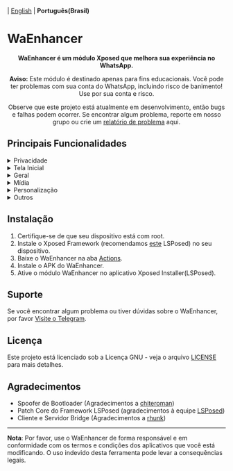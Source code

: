 | [English](README.md) | **Português(Brasil)**

# WaEnhancer

<div align="center">
  <p><strong>WaEnhancer é um módulo Xposed que melhora sua experiência no WhatsApp.</strong></p>
  <p><strong>Aviso:</strong> Este módulo é destinado apenas para fins educacionais. Você pode ter problemas com sua conta do WhatsApp, incluindo risco de banimento! Use por sua conta e risco.</p>
  <p>Observe que este projeto está atualmente em desenvolvimento, então bugs e falhas podem ocorrer. Se encontrar algum problema, reporte em nosso grupo ou crie um <a href="https://github.com/Dev4Mod/WaEnhancer/issues">relatório de problema</a> aqui.</p>
</div>

## Principais Funcionalidades
<details closed>
  <summary>Privacidade</summary>

- `Ocultar Tag de Encaminhado`
- `Remover Limite de Encaminhamento`
- `Desativar Limite de Chats Fixados`
- `Congelar Última Visualização`
- `Ocultar Visualização de Status`
- `Ocultar Tiques Azuis`
- `Ocultar Visualização Única e Áudio Visto`
- `Ocultar Entregue`
- `Ocultar Digitando`
- `Ocultar Gravando Áudio`
- `Desativar Visualização Única`
- `Enviar Tiques Azuis ao Responder`
- `Excluir para todos em todas as mensagens`
- `Mostrar Histórico de Mensagens Editadas`
- `Remover Botão Ver Mais`
- `Anti Revogação de Status`
- `Anti Revogação de Mensagem`
- `Anti Mensagens Desaparecendo`
- `Privacidade Personalizada por Contato`
- `Modo Fantasma`
- `Sempre Online`
- `Privacidade e Bloqueio de Chamadas`
- `Informações de Chamadas`
- `Lista Branca/Lista Negra de Contatos para Chamadas`
</details>

<details closed>
  <summary>Tela Inicial</summary>

- `Mostrar Nome`
- `Mostrar Biografia`
- `Mostrar Botão Não Perturbe`
- `Separar Grupos`
- `Ocultar Chats Arquivados`
- `Mostrar Ponto Online na Lista de Conversas`
- `Remover Recomendações de Canais`
- `Ocultar Abas na Tela Inicial`
- `Ativar IGStatus na Tela Inicial`
- `Filtrar Chats`
- `Papel de Parede na Tela Inicial`
- `Mostrar Ícone de Transmissão de Chat`
- `Animações de Lista`
- `Desativar Canais`
</details>  

<details closed>
  <summary>Geral</summary>

- `Hora no Formato de 12 Horas`
- `Segundos na marcação de Tempo`
- `Contorno dos Botões`
- `Ícones do Menu`
- `Ícones Contornados`
- `Novo Estilo de Configurações`
- `Seleção de Modo de Tema`
- `Modo Leve`
- `Forçar Inglês`
- `Spoofer de Bootloader`
- `Automação com Tasker`
- `Mostrar Toast ao Contato Ficar Online`
- `Toast ao Excluir Mensagem`
- `Toast ao Visualizar Mensagem`
- `Integração com Google Tradutor`
- `Clique Duplo para Reagir`
- `Emoji de Reação Personalizado`
- `Desativar Status Automático`
- `Ativar Copiar Status`
- `Toast ao Visualizar Status`
</details>

<details closed>
  <summary>Mídia</summary>

- `Baixar Status`
- `Baixar Visualização Única`
- `Vídeos em Qualidade HD`
- `Imagens em Qualidade HD`
- `Enviar vídeos em 60FPS`
- `Enviar vídeos na resolução original`
- `Aumentar Limite de Tamanho de Vídeo`
- `Desativar Sensor de Áudio (Proximidade)`
- `Transcrição de Áudio`
- `Controle de Velocidade de Notas de Voz`
- `Enviar Áudio como Nota de Voz/Áudio`
- `Ativar Pré-visualização de Mídia`
- `Local de Download Personalizado`

</details>

<details closed>
  <summary>Personalização</summary>

- `Personalização de Cores`
   - `Cor Primária`
   - `Cor Secundária`
   - `Cor de Fundo`
- `Personalização de Cores das Bolhas`
   - `Cor da Bolha Esquerda`
   - `Cor da Bolha Direita`
- `Configurações de Papel de Parede e Transparência`
- `Ocultar Abas`
- `Filtros e Temas Personalizados`
- `Temas CSS Personalizados`
- `DPI Personalizado`
- `Gerenciador de Temas`
- `Emojis Animados`
- `Nova Interface do Menu de Contexto`
- `Mostrar Ícone de Admin no Grupo`
- `Menu com Ícones`
- `Personalização de Estilo de Status`
- `Interface de Status Antiga`
- `Cores Personalizadas para Texto de Status`
</details>

<details closed>
  <summary>Outros</summary>

- `Seleção do Tipo de Chamada`
- `Confirmação para Enviar Figurinhas`
- `Desativar Emojis Padrão`
- `Marcação em Mensagens Copiadas`
</details>

## Instalação
1. Certifique-se de que seu dispositivo está com root.
2. Instale o Xposed Framework (recomendamos [este](https://github.com/JingMatrix/LSPosed) LSPosed) no seu dispositivo.
3. Baixe o WaEnhancer na aba [Actions](https://github.com/Dev4Mod/WaEnhancer/actions).
4. Instale o APK do WaEnhancer.
5. Ative o módulo WaEnhancer no aplicativo Xposed Installer(LSPosed).

## Suporte
Se você encontrar algum problema ou tiver dúvidas sobre o WaEnhancer, por favor [Visite o Telegram](https://t.me/waenhancer).

## Licença
Este projeto está licenciado sob a Licença GNU - veja o arquivo [LICENSE](LICENSE) para mais detalhes.

## Agradecimentos

* Spoofer de Bootloader (Agradecimentos a [chiteroman](https://github.com/chiteroman))
* Patch Core do Framework LSPosed (agradecimentos à equipe [LSPosed](https://github.com/LSPosed))
* Cliente e Servidor Bridge (Agradecimentos a [rhunk](https://github.com/rhunk/))

---

**Nota**: Por favor, use o WaEnhancer de forma responsável e em conformidade com os termos e condições dos aplicativos que você está modificando. O uso indevido desta ferramenta pode levar a consequências legais.

